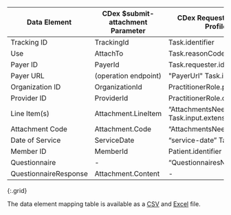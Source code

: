 <!-- q-attachments_to_requests.md
  *****************************************************************************************************
  *                                  WARNING: DO NOT EDIT THIS FILE                                   *
  *                                                                                                   *
  * This file is generated by csv_to_markdown_tabler.ipynb. Any edits you make to this file will be   *
  * overwritten                                                                                       *
  * To change the contents of this file, edit input/images/data-element-mapping.csv                     *
  *****************************************************************************************************
  -->

| Data Element | CDex $submit-attachment Parameter | CDex Request Attachment Task Profile Element |
|-------|----|---------|
| Tracking ID | TrackingId | Task.identifier |
| Use | AttachTo | Task.reasonCode |
| Payer ID | PayerId | Task.requester.identifier |
| Payer URL | (operation endpoint) | "PayerUrl" Task.input |
| Organization ID | OrganizationId | PractitionerRole.practitioner.identifier |
| Provider ID | ProviderId | PractitionerRole.organization.identifier |
| Line Item(s) | Attachment.LineItem | “AttachmentsNeeded” Task.input.extension |
| Attachment Code<!-- new-content --> | Attachment.Code | “AttachmentsNeeded” Task.input |
| Date of Service | ServiceDate | “service-date” Task.input |
| Member ID | MemberId | Patient.identifier |
| Questionnaire | - | “QuestionnairesNeeded” Task.input |
| QuestionnaireResponse | Attachment.Content | - |
{:.grid}

The data element mapping table is available as a [CSV](data-element-mapping.csv) and [Excel](data-element-mapping.xlsx) file.